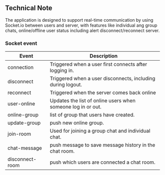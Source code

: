## Technical Note

The application is designed to support real-time communication by using Socket.io between users and server, with features like individual ang group chats, online/offline user status including alert disconnect/reconnect server.

### Socket event

| Event | Description |
| ----  | ----------|
| connection | Triggered when a user first connects after logging in. |
| disconnect | Triggered when a user disconnects, including during logout. |
| reconnect | Triggered when the server comes back online |
| user-online | Updates the list of online users when someone log in or out. |
| online-group | list of group that users have created.|
| update-group | push new online group.|
| join-room | Used for joining a group chat and individual chat.|
| chat-message | push message to save message history in the chat room.|
| disconnect-room | push which users are connected a chat room.|